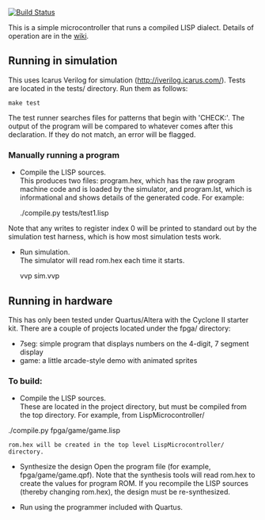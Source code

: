 [![Build Status](https://travis-ci.org/jbush001/LispMicrocontroller.svg?branch=master)](https://travis-ci.org/jbush001/LispMicrocontroller)

This is a simple microcontroller that runs a compiled LISP dialect.  Details of operation are in the [wiki](https://github.com/jbush001/LispMicrocontroller/wiki).

## Running in simulation

This uses Icarus Verilog for simulation (http://iverilog.icarus.com/). Tests are located in the tests/ directory. Run them as follows:

    make test 

The test runner searches files for patterns that begin with 'CHECK:'. The output of the program will be compared to whatever comes after this declaration. If they do not match, an error will be flagged.

### Manually running a program

* Compile the LISP sources.  
This produces two files: program.hex, which has the raw program machine code and is loaded by the simulator, and program.lst, which is informational and shows details of the generated code.  For example:

    ./compile.py tests/test1.lisp

Note that any writes to register index 0 will be printed to standard out by the simulation test harness, which is how most simulation tests work.

* Run simulation.  
The simulator will read rom.hex each time it starts.

    vvp sim.vvp

## Running in hardware

This has only been tested under Quartus/Altera with the Cyclone II starter kit.  There are a couple of projects located 
under the fpga/ directory:
  - 7seg: simple program that displays numbers on the 4-digit, 7 segment display
  - game: a little arcade-style demo with animated sprites

### To build:

* Compile the LISP sources.  
These are located in the project directory, but must be compiled from the top directory.
For example, from LispMicrocontroller/

 ./compile.py fpga/game/game.lisp

    rom.hex will be created in the top level LispMicrocontroller/ directory.

* Synthesize the design 
Open the program file (for example, fpga/game/game.qpf).  Note that the synthesis tools will 
read rom.hex to create the values for program ROM.  If you recompile the LISP sources (thereby changing rom.hex), the design must be re-synthesized.

* Run using the programmer included with Quartus.
